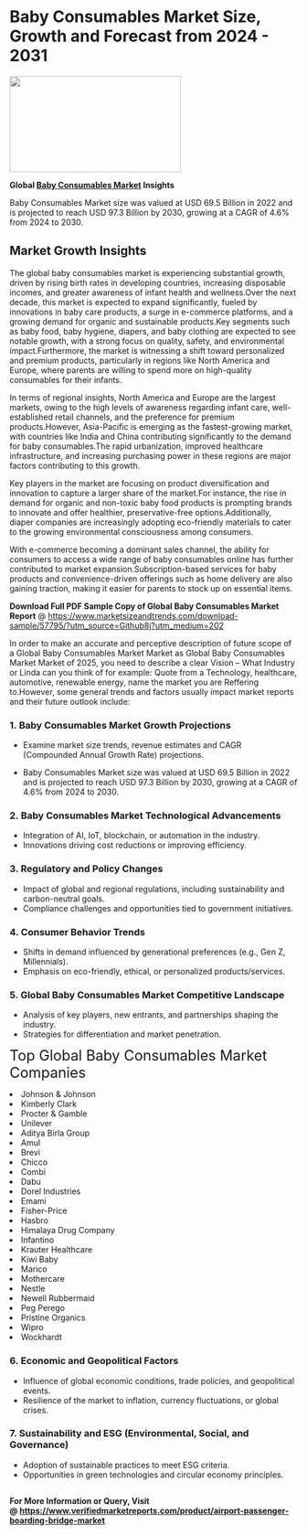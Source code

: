 <H1>Baby Consumables Market Size, Growth and Forecast from 2024 - 2031</H1><img class="aligncenter size-medium wp-image-584254" src="https://thirdeyenews.in/wp-content/uploads/2024/09/Global-Market-Research-300x168.jpeg" alt="" width="300" height="168" /><p><strong>Global&nbsp;<a href="https://www.marketsizeandtrends.com/download-sample/57795/?utm_source=Github8j?utm_medium=202">Baby Consumables Market</a> Insights</strong></p><p>Baby Consumables Market size was valued at USD 69.5 Billion in 2022 and is projected to reach USD 97.3 Billion by 2030, growing at a CAGR of 4.6% from 2024 to 2030.</p><p><h2>Market Growth Insights</h2> <p>The global baby consumables market is experiencing substantial growth, driven by rising birth rates in developing countries, increasing disposable incomes, and greater awareness of infant health and wellness.Over the next decade, this market is expected to expand significantly, fueled by innovations in baby care products, a surge in e-commerce platforms, and a growing demand for organic and sustainable products.Key segments such as baby food, baby hygiene, diapers, and baby clothing are expected to see notable growth, with a strong focus on quality, safety, and environmental impact.Furthermore, the market is witnessing a shift toward personalized and premium products, particularly in regions like North America and Europe, where parents are willing to spend more on high-quality consumables for their infants.</p> <p>In terms of regional insights, North America and Europe are the largest markets, owing to the high levels of awareness regarding infant care, well-established retail channels, and the preference for premium products.However, Asia-Pacific is emerging as the fastest-growing market, with countries like India and China contributing significantly to the demand for baby consumables.The rapid urbanization, improved healthcare infrastructure, and increasing purchasing power in these regions are major factors contributing to this growth.</p> <p>Key players in the market are focusing on product diversification and innovation to capture a larger share of the market.For instance, the rise in demand for organic and non-toxic baby food products is prompting brands to innovate and offer healthier, preservative-free options.Additionally, diaper companies are increasingly adopting eco-friendly materials to cater to the growing environmental consciousness among consumers.</p> <p>With e-commerce becoming a dominant sales channel, the ability for consumers to access a wide range of baby consumables online has further contributed to market expansion.Subscription-based services for baby products and convenience-driven offerings such as home delivery are also gaining traction, making it easier for parents to stock up on essential items.</p> <p><span class=""><strong>Download Full PDF Sample Copy of Global Baby Consumables Market Report</strong> @ <a href="https://www.marketsizeandtrends.com/download-sample/57795/?utm_source=Github8j?utm_medium=202" target="_blank">https://www.marketsizeandtrends.com/download-sample/57795/?utm_source=Github8j?utm_medium=202</a></span></p><p>In order to make an accurate and perceptive description of future scope of a Global&nbsp;Baby Consumables Market Market as Global&nbsp;Baby Consumables Market Market of 2025, you need to describe a clear Vision &ndash; What Industry or Linda can you think of for example: Quote from a Technology, healthcare, automotive, renewable energy, name the market you are Reffering to.However, some general trends and factors usually impact market reports and their future outlook include:</p><h3>1.&nbsp;<strong>Baby Consumables Market Growth Projections</strong></h3><ul><li>Examine market size trends, revenue estimates and CAGR (Compounded Annual Growth Rate) projections.</li><li><p>Baby Consumables Market size was valued at USD 69.5 Billion in 2022 and is projected to reach USD 97.3 Billion by 2030, growing at a CAGR of 4.6% from 2024 to 2030.</p></li></ul><h3>2.&nbsp;<strong>Baby Consumables Market Technological Advancements</strong></h3><ul><li>Integration of AI, IoT, blockchain, or automation in the industry.</li><li>Innovations driving cost reductions or improving efficiency.</li></ul><h3>3.&nbsp;<strong>Regulatory and Policy Changes</strong></h3><ul><li>Impact of global and regional regulations, including sustainability and carbon-neutral goals.</li><li>Compliance challenges and opportunities tied to government initiatives.</li></ul><h3>4.&nbsp;<strong>Consumer Behavior Trends</strong></h3><ul><li>Shifts in demand influenced by generational preferences (e.g., Gen Z, Millennials).</li><li>Emphasis on eco-friendly, ethical, or personalized products/services.</li></ul><h3>5.&nbsp;<strong>Global Baby Consumables Market Competitive Landscape</strong></h3><ul><li>Analysis of key players, new entrants, and partnerships shaping the industry.</li><li>Strategies for differentiation and market penetration.</li></ul><p data-pm-slice="1 1 []"><span style="color: inherit; font-family: inherit; font-size: 25px;">Top Global Baby Consumables Market Companies</span></p><div class="" data-test-id=""><p><li>Johnson & Johnson</li><li> Kimberly Clark</li><li> Procter & Gamble</li><li> Unilever</li><li> Aditya Birla Group</li><li> Amul</li><li> Brevi</li><li> Chicco</li><li> Combi</li><li> Dabu</li><li> Dorel Industries</li><li> Emami</li><li> Fisher-Price</li><li> Hasbro</li><li> Himalaya Drug Company</li><li> Infantino</li><li> Krauter Healthcare</li><li> Kiwi Baby</li><li> Marico</li><li> Mothercare</li><li> Nestle</li><li> Newell Rubbermaid</li><li> Peg Perego</li><li> Pristine Organics</li><li> Wipro</li><li> Wockhardt</li></p></div><h3>6.&nbsp;<strong>Economic and Geopolitical Factors</strong></h3><ul><li>Influence of global economic conditions, trade policies, and geopolitical events.</li><li>Resilience of the market to inflation, currency fluctuations, or global crises.</li></ul><h3>7.&nbsp;<strong>Sustainability and ESG (Environmental, Social, and Governance)</strong></h3><ul><li>Adoption of sustainable practices to meet ESG criteria.</li><li>Opportunities in green technologies and circular economy principles.</li></ul><h2><strong style="font-size: 14px;">For More Information or Query, Visit @&nbsp;</strong><a style="background-color: #ffffff; font-size: 14px;" href="https://www.marketsizeandtrends.com/report/baby-consumables-market/" target="_blank">https://www.verifiedmarketreports.com/product/airport-passenger-boarding-bridge-market</a></h2>